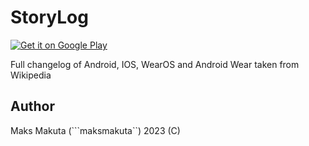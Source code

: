 # StoryLog

<a href='https://play.google.com/store/apps/details?id=ua.makuta.storylog&pcampaignid=pcampaignidMKT-Other-global-all-co-prtnr-py-PartBadge-Mar2515-1'><img alt="Get it on Google Play" src="https://play.google.com/intl/en_us/badges/static/images/badges/en_badge_web_generic.png"/></a>   
 
Full changelog of Android, IOS, WearOS and Android Wear taken from Wikipedia

## Author 
 
 Maks Makuta (```maksmakuta``) 2023 (C)
